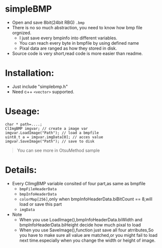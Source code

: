 # simpleBMP

* Open and save 8bit(24bit RBG) `.bmp`
* There is no so much abstraction, you need to know how bmp file orgnized.
    * I just save every bmpinfo into different variables.
    * You can reach every byte in bmpfile by using defined name
    * Pixal data are ranged as how they stored in disk.
* Source code is very short,read code is more easier than readme.

# Installation: 

* Just include "simplebmp.h"
* Need c++ `<vector>` supported.

# Useage:

```
char * path=....;
ClImgBMP imgvar; // create a image var
imgvar.LoadImage("Path"); // load a bmpfile
uint8_t a = imgvar.imgData[0]; // acces value
imgvar.SaveImage("Path"); // save to disk
```

> You can see more in OtsuMethod sample


# Details:

* Every ClImgBMP variable consited of four part,as same as bmpfile
    * `bmpFileHeaderData`
    * `bmpInfoHeaderData`
    * `colorMap[256]`,only when bmpInfoHeaderData.biBitCount == 8,will load or save this part
    * `imgData`
* Note
    * When you use LoadImage(),bmpInfoHeaderData.biWidth and bmpInfoHeaderData.biHeight decide how much pixal to load
    * When you use SaveImage(),function just save all four atrributes,So you have to make sure all value are matched,or you might fail to load next time.especially when you change the width or height of image.